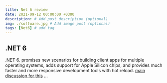 ```yaml
---
title: Net 6 review
date: 2021-09-12 00:00:00 +0300
description: # Add post description (optional)
img: ./software.jpg # Add image post (optional)
tags: [Net6] # add tag
---
```


## .NET 6

 .NET 6.  promises new scenarios for building client apps for multiple operating systems, adds support for Apple Silicon chips, and provides much faster and more responsive development tools with hot reload. [main discussion for this](https://devblogs.microsoft.com/dotnet/) ...
